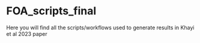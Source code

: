 # FOA_scripts_final
Here you will find all the scripts/workflows used to generate results in Khayi et al 2023 paper
 
